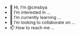 - 👋 Hi, I’m @cmsbya
- 👀 I’m interested in ...
- 🌱 I’m currently learning ...
- 💞️ I’m looking to collaborate on ...
- 📫 How to reach me ...

<!---
cmsbya/cmsbya is a ✨ special ✨ repository because its `README.md` (this file) appears on your GitHub profile.
You can click the Preview link to take a look at your changes.
--->
